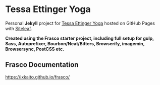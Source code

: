 # Tessa Ettinger Yoga

Personal __Jekyll__ project for [Tessa Ettinger Yoga](http://www.privateyoganorthlondon.com) hosted on GitHub Pages with [Siteleaf](https://github.com/siteleaf).

__Created using the Frasco starter project, including full setup for gulp, Sass, Autoprefixer, Bourbon/Neat/Bitters, Browserify, imagemin, Browsersync, PostCSS etc.__

## Frasco Documentation

https://ixkaito.github.io/frasco/
